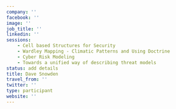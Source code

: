 ```yaml
---
company: ''
facebook: ''
image: ''
job_title: ''
linkedin: ''
sessions:
    - Cell based Structures for Security
    - Wardley Mapping - Climatic Patterns and Using Doctrine
    - Cyber Risk Modeling
    - Towards a unified way of describing threat models
status: add details
title: Dave Snowden
travel_from: ''
twitter: ''
type: participant
website: ''
---
```


<!-- put more details about participant here -->